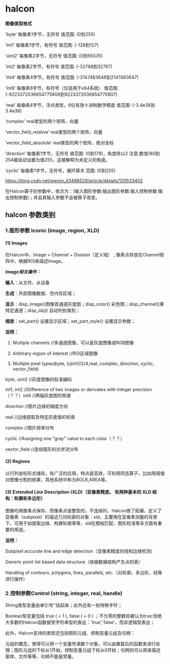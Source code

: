 <!--
 * @Author: WangJC 781424275@qq.com
 * @Date: 2022-06-07 14:10:00
 * @LastEditors: WangJC 781424275@qq.com
 * @LastEditTime: 2022-06-07 15:27:34
 * @FilePath: \halcon\parameter.md
 * @Description: 这是默认设置,请设置`customMade`, 打开koroFileHeader查看配置 进行设置: https://github.com/OBKoro1/koro1FileHeader/wiki/%E9%85%8D%E7%BD%AE
-->
# **halcon**

**图像类型格式**

‘byte’ 每像素1字节，无符号 值范围: (0到255)

‘int1’ 每像素1字节，有符号 值范围: (-128到127)

‘uint2’ 每像素2字节，无符号 值范围: (0到65535)

‘int2’ 每像素2字节，有符号 值范围: (-32768到32767)

‘int4’ 每像素4字节，有符号 值范围: (-2147483648到2147483647)

‘int8’ 每像素8字节，有符号（仅适用于x64系统） 值范围: (-9223372036854775808到9223372036854775807)

‘real’ 每像素4字节，浮点类型，6位有效十进制数字精度 值范围: (-3.4e38到3.4e38)

‘complex’ real类型的两个矩阵，向量

‘vector_field_relative’ real类型的两个矩阵，向量

‘vector_field_absolute’ real类型的两个矩阵，绝对坐标

‘direction’ 每像素1字节，无符号 值范围: (0到179)，角度除以2
注意:数值180到254被自动设置为值255，这被解释为未定义的角度。

‘cyclic’ 每像素1字节，无符号，循环算术 范围: (0到255)

https://blog.csdn.net/weixin_43488529/article/details/120533402

在Halcon算子的参数中，依次为：(输入图形参数:输出图形参数:输入控制参数:输出控制参数)；并且其输入参数不会被算子改变。

## halcon 参数类别
### 1.图形参数 Iconic (image, region, XLD)
#### (1) Images

在Halcon中，Image = Channel + Domain（定义域） , 像素点存放在Channel矩阵中，根据ROI来描述Image。

***Image相关操作：***

**输入**：从文件、从设备

**生成**：外部图像数据、空内存区域；

**显示**：disp_image()图像首通道灰度图；disp_color() 彩色图；disp_channel()某特定通道；disp_obj() 自动判别类别；

**缩放**：set_part() 设置显示区域；set_part_style() 设置显示参数；

**说明：**

1. Multiple channels //多通道图像，可以是灰度图像或RGB图像

2. Arbitrary region of interest //ROI区域图像

3. Multiple pixel types(byte, (u)int1/2/4,real, complex, direction, cyclic, vector_field)

byte, uint2 //灰度图像的标准编码

int1, int2 //Difference of two images or derivates with integer precision（？？）int4 //两幅灰度图的频谱

direction //图片边缘的梯度方向

real //边缘提取及特定灰度值的轮廓

complex //图片频率分布

cyclic //Assigning one "gray" value to each color（？？）

vector_field //连续图形的光学流分布

#### (2) Regions

以行列坐标形式储存，有广泛的应用，特点是高效，可利用同态算子。比如用阈值对图像分割的结果，其他系统中称为BOLB,AREA等。

#### (3) Extended Line Description (XLD)（亚像素精度。 有两种基本的 XLD 结构：轮廓和多边形）

图像均用像素点保存，而像素点是整型的，不连续的，Halcon做了拓展，定义了亚像素（subpixel）的描述几何轮廓的对象：xld，主要用在亚像素测量的背景下，可用于如提取边缘、构建轮廓等等，xld在模板匹配、图形校准等多方面有重要的用途。

**说明：**

Subpixel accurate line and edge detection（亚像素精度的线和边缘检测）

Generic point list based data structure（依据数据结构产生点的表）

Handling of contours, polygons, lines, parallels, etc.（对轮廓，多边形，线等进行操作）


### 2.控制参数Control (string, integer, real, handle)

String类型变量由单引号''括起来；此外还有一些特殊字符；

Boolean型变量包括 true ( = 1 ), false ( = 0 ) ；不为零的整数将被认为true:但绝大多数的Halcon函数接受字符串型的表达：'true','false'，而非逻辑型表达；

此外，Halcon支持的类型还包括图形元组、控制变量元组及句柄：

元组的概念，使得可以用一个变量传递数个对象，可以由重载后的函数来进行处理；图形元组的下标从1开始，控制变量元组下标从0开始；句柄则可以用来描述窗体、文件等等，句柄不能是常量。